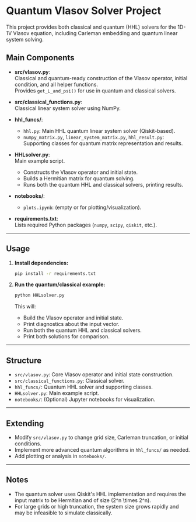 # Quantum Vlasov Solver Project

This project provides both classical and quantum (HHL) solvers for the 1D-1V Vlasov equation, including Carleman embedding and quantum linear system solving.

## Main Components

- **src/vlasov.py**:  
  Classical and quantum-ready construction of the Vlasov operator, initial condition, and all helper functions.  
  Provides `get_L_and_psi()` for use in quantum and classical solvers.

- **src/classical_functions.py**:  
  Classical linear system solver using NumPy.

- **hhl_funcs/**:  
  - `hhl.py`: Main HHL quantum linear system solver (Qiskit-based).
  - `numpy_matrix.py`, `linear_system_matrix.py`, `hhl_result.py`: Supporting classes for quantum matrix representation and results.

- **HHLsolver.py**:  
  Main example script.  
  - Constructs the Vlasov operator and initial state.
  - Builds a Hermitian matrix for quantum solving.
  - Runs both the quantum HHL and classical solvers, printing results.

- **notebooks/**:  
  - `plots.ipynb`: (empty or for plotting/visualization).

- **requirements.txt**:  
  Lists required Python packages (`numpy`, `scipy`, `qiskit`, etc.).

---

## Usage

1. **Install dependencies:**
   ```sh
   pip install -r requirements.txt
   ```

2. **Run the quantum/classical example:**
   ```sh
   python HHLsolver.py
   ```

   This will:
   - Build the Vlasov operator and initial state.
   - Print diagnostics about the input vector.
   - Run both the quantum HHL and classical solvers.
   - Print both solutions for comparison.

---

## Structure

- `src/vlasov.py`: Core Vlasov operator and initial state construction.
- `src/classical_functions.py`: Classical solver.
- `hhl_funcs/`: Quantum HHL solver and supporting classes.
- `HHLsolver.py`: Main example script.
- `notebooks/`: (Optional) Jupyter notebooks for visualization.

---

## Extending

- Modify `src/vlasov.py` to change grid size, Carleman truncation, or initial conditions.
- Implement more advanced quantum algorithms in `hhl_funcs/` as needed.
- Add plotting or analysis in `notebooks/`.

---

## Notes

- The quantum solver uses Qiskit's HHL implementation and requires the input matrix to be Hermitian and of size \(2^n \times 2^n\).
- For large grids or high truncation, the system size grows rapidly and may be infeasible to simulate classically.

